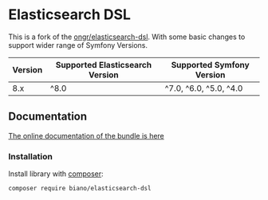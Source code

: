 # Elasticsearch DSL

This is a fork of the [ongr/elasticsearch-dsl](https://github.com/ongr-io/ElasticsearchDSL).
With some basic changes to support wider range of Symfony Versions.

| Version | Supported Elasticsearch Version | Supported Symfony Version |
|---------|---------------------------------|---------------------------|
| 8.x     | ^8.0                            | ^7.0, ^6.0, ^5.0, ^4.0    |


## Documentation

[The online documentation of the bundle is here](docs/index.md)

### Installation

Install library with [composer](https://getcomposer.org):

```bash
composer require biano/elasticsearch-dsl
```

